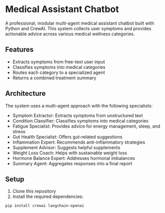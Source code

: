 # Medical Assistant Chatbot

A professional, modular multi-agent medical assistant chatbot built with Python and CrewAI. This system collects user symptoms and provides actionable advice across various medical wellness categories.

## Features

- Extracts symptoms from free-text user input
- Classifies symptoms into medical categories
- Routes each category to a specialized agent
- Returns a combined treatment summary

## Architecture

The system uses a multi-agent approach with the following specialists:

- Symptom Extractor: Extracts symptoms from unstructured text
- Condition Classifier: Classifies symptoms into medical categories
- Fatigue Specialist: Provides advice for energy management, sleep, and stress
- Gut Health Specialist: Offers gut-related suggestions
- Inflammation Expert: Recommends anti-inflammatory strategies
- Supplement Advisor: Suggests helpful supplements
- Weight Loss Coach: Helps with sustainable weight loss
- Hormone Balance Expert: Addresses hormonal imbalances
- Summary Agent: Aggregates responses into a final report

## Setup

1. Clone this repository
2. Install the required dependencies:

```bash
pip install crewai langchain-openai
